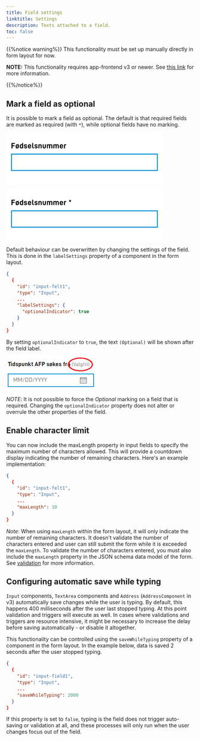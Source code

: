 ```yaml
---
title: Field settings
linktitle: Settings
description: Texts attached to a field.
toc: false
---
```


{{%notice warning%}}
This functionality must be set up manually directly in form layout for now.

**NOTE:** This functionality requires app-frontend v3 or newer. See [this link](/en/community/changelog/app-frontend/v3/breaking-changes/)
for more information.

{{%/notice%}}

## Mark a field as optional

It is possible to mark a field as optional. The default is that required fields are marked as required (with `*`), while
optional fields have no marking.

![Optional default](optional-default.png "Default optional field (no marking).")

![Required default](required.png "Default required field (marked with *).")

Default behaviour can be overwritten by changing the settings of the field. This is done in the
`labelSettings` property of a component in the form layout.

```json
{
  {
    "id": "input-felt1",
    "type": "Input",
    ...
    "labelSettings": {
      "optionalIndicator": true
    }
  }
}
```

By setting `optionalIndicator` to `true`, the text `(Optional)` will be shown after the field label.

![Optional with marking](optional.png "Optional field with marking.")

_NOTE_: It is not possible to force the _Optional_ marking on a field that is required. Changing the
`optionalIndicator` property does not alter or overrule the other properties of the field.

## Enable character limit

You can now include the maxLength property in input fields to specify the maximum number of characters allowed. This will provide a countdown display indicating the number of remaining characters. Here's an example implementation:

```json
{
  {
    "id": "input-felt1",
    "type": "Input",
    ...
    "maxLength": 10
  }
}
```
_Note_: When using `maxLength` within the form layout, it will only indicate the number of remaining characters. It doesn't validate the number of characters entered and user can still submit the form while it is exceeded the `maxLength`. 
To validate the number of characters entered, you must also include the `maxLength` property in the JSON schema data model of the form. See [validation](/en/altinn-studio/v8/reference/logic/validation/) for more information.

## Configuring automatic save while typing

`Input` components, `TextArea` components and `Address` (`AddressComponent` in v3) automatically save changes while the user
is typing. By default, this happens 400 milliseconds after the user last stopped typing. At this point
validation and triggers will execute as well. In cases where validations and triggers are resource intensive, it
might be necessary to increase the delay before saving automatically - or disable it altogether.

This functionality can be controlled using the `saveWhileTyping` property of a component in the form layout. In the
example below, data is saved 2 seconds after the user stopped typing.

```json {hl_lines=[6]}
{
  {
    "id": "input-field1",
    "type": "Input",
    ...
    "saveWhileTyping": 2000
  }
}
```

If this property is set to `false`, typing is the field does not trigger auto-saving or validation at all,
and these processes will only run when the user changes focus out of the field.
